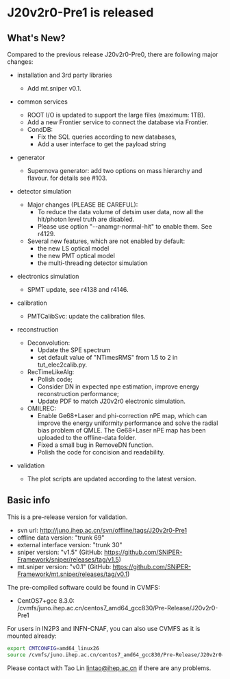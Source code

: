 # J20v2r0-Pre1 is released
## What's New?

Compared to the previous release J20v2r0-Pre0, there are following major changes:

- installation and 3rd party libraries
  - Add mt.sniper v0.1.

- common services
  - ROOT I/O is updated to support the large files (maximum: 1TB).
  - Add a new Frontier service to connect the database via Frontier.
  - CondDB:
    - Fix the SQL queries according to new databases,
    - Add a user interface to get the payload string

- generator
  - Supernova generator: add two options on mass hierarchy and flavour. for details see #103.
  
- detector simulation
  - Major changes (PLEASE BE CAREFUL):
    - To reduce the data volume of detsim user data, now all the hit/photon level truth are disabled.
    - Please use option "--anamgr-normal-hit" to enable them. See r4129.
  - Several new features, which are not enabled by default:
    - the new LS optical model
    - the new PMT optical model
    - the multi-threading detector simulation

- electronics simulation
  - SPMT update, see r4138 and r4146.

- calibration
  - PMTCalibSvc: update the calibration files.
  
- reconstruction
  - Deconvolution:
    - Update the SPE spectrum
    - set default value of "NTimesRMS" from 1.5 to 2 in tut_elec2calib.py.
  - RecTimeLikeAlg:
    - Polish code;
    - Consider DN in expected npe estimation, improve energy reconstruction performance;
    - Update PDF to match J20v2r0 electronic simulation.
  - OMILREC:
    -  Enable Ge68+Laser and phi-correction nPE map, which can improve the energy uniformity performance and solve the radial bias problem of QMLE. The Ge68+Laser nPE map has been uploaded to the offline-data folder.
    -  Fixed a small bug in RemoveDN function.
    -  Polish the code for concision and readability.
    
- validation
  - The plot scripts are updated according to the latest version.
    
## Basic info


This is a pre-release version for validation.
- svn url: http://juno.ihep.ac.cn/svn/offline/tags/J20v2r0-Pre1
- offline data version: "trunk 69"
- external interface version: "trunk 30"
- sniper version: "v1.5" (GitHub: https://github.com/SNiPER-Framework/sniper/releases/tag/v1.5) 
- mt.sniper version: "v0.1" (GitHub: https://github.com/SNiPER-Framework/mt.sniper/releases/tag/v0.1)


The pre-compiled software could be found in CVMFS:
- CentOS7+gcc 8.3.0: /cvmfs/juno.ihep.ac.cn/centos7_amd64_gcc830/Pre-Release/J20v2r0-Pre1


For users in IN2P3 and INFN-CNAF, you can also use CVMFS as it is mounted already:
```bash
export CMTCONFIG=amd64_linux26
source /cvmfs/juno.ihep.ac.cn/centos7_amd64_gcc830/Pre-Release/J20v2r0-Pre1/setup.sh
```

Please contact with Tao Lin <lintao@ihep.ac.cn> if there are any problems.